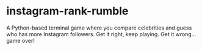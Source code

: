 # instagram-rank-rumble
A Python-based terminal game where you compare celebrities and guess who has more Instagram followers. Get it right, keep playing. Get it wrong... game over!
